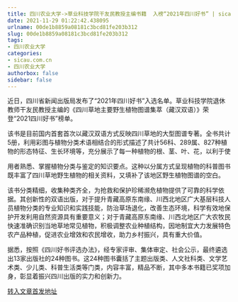 ```yaml
---
title: 四川农业大学->草业科技学院干友民教授主编书籍  入榜“2021年四川好书” | sicau.com.cn
date: 2021-11-29 01:22:42.438095
urlname: 00de1b8859a08181c3bcd81fe203b312
slug: 00de1b8859a08181c3bcd81fe203b312
tags: 
- 四川农业大学
categories:
- sicau.com.cn
- 四川农业大学
authorbox: false
sidebar: false
---
```

近日，四川省新闻出版局发布了“2021年四川好书”入选名单。草业科技学院退休教师干友民教授主编的《四川草地主要野生植物图谱集萃（藏汉双语）》荣登“2021四川好书”榜单。  

该书是目前国内首套首次以藏汉双语方式反映四川草地的大型图谱专著。全书共计5册，利用彩图与植物分类术语相结合的形式描述了共计56科、289属、827种植物的形态特征、生长环境等，充分展示了每一种植物的根、茎、叶、花，以利于使
<!--more-->
用者熟悉、掌握植物分类与鉴定的知识要点。这种以分属方式呈现植物的科普图书既丰富了四川草地野生植物的相关资料，又填补了该地区野生植物图谱的空白。

该书分类精细，收集种类齐全，为抢救和保护珍稀濒危植物提供了可靠的科学依据。其创新性的双语出版，对于提升青藏高原东南缘、川西北地区广大基层科技人员植物分类的专业知识和实践技能，防治草场退化，改善生态环境，科学有效地保护开发利用自然资源具有重要意义；对于青藏高原东南缘、川西北地区广大农牧民快速准确识别当地草地常见植物，积极调整农业种植结构，因地制宜大力发展特色农产品种植，促进农业增效和农民增收，助力乡村振兴，具有重大价值。

据悉，按照《四川好书评选办法》，经专家评审、集体审定、社会公示，最终遴选出13家出版社的24种图书。这24种图书囊括了主题出版类、人文社科类、文学艺术类、少儿类、科普生活类等门类，内容丰富，精品不断，其中多本书籍已奖项加身，彰显着振兴四川出版的实力和创新力。



[转入文章首发地址](https://news.sicau.edu.cn/info/1078/65707.htm)